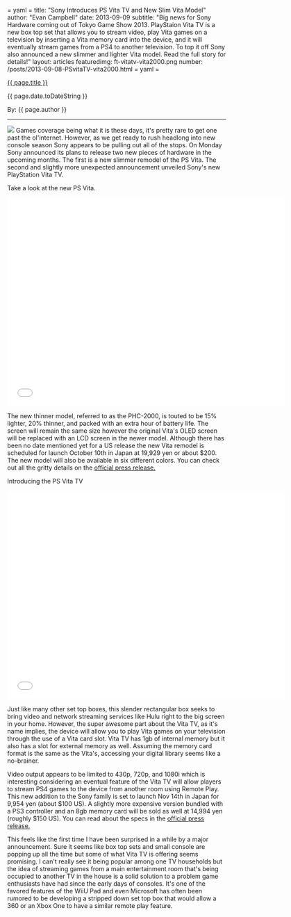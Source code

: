 = yaml =
title: "Sony Introduces PS Vita TV and New Slim Vita Model"
author: "Evan Campbell"
date: 2013-09-09
subtitle: "Big news for Sony Hardware coming out of Tokyo Game Show 2013. PlayStaion Vita TV is a new box top set that allows you to stream video, play Vita games on a television by inserting a Vita memory card into the device, and it will eventually stream games from a PS4 to another television. To top it off Sony also announced a new slimmer and lighter Vita model. Read the full story for details!"
layout: articles
featuredimg: ft-vitatv-vita2000.png
number: /posts/2013-09-08-PSvitaTV-vita2000.html
= yaml =

<a href="{{ page.url }}" class='postTitleLink'><p class='postTitle'>{{ page.title }}</p></a>
<p class='postPublished'>{{ page.date.toDateString }}</p>
<p class='postAuthor'>By: {{ page.author }}</p>
<hr>

<div class='articleSection'>
<img src='/images/forPosts/psvita-tv-01.png' class='articlesImgCenter'> Games coverage being what it is these days, it's pretty rare to get one past the ol'internet. However, as we get ready to rush headlong into new console season Sony appears to be pulling out all of the stops. On Monday Sony announced its plans to release two new pieces of hardware in the upcoming months. The first is a new slimmer remodel of the PS Vita. The second and slightly more unexpected announcement unveiled Sony's new PlayStation Vita TV.

<p>Take a look at the new PS Vita.</p>
<div class="vid_container">
  <iframe width="640" height="480" src="//www.youtube.com/embed/fkVTNab0JTs" frameborder="0" allowfullscreen></iframe>
</div>
<p>The new thinner model, referred to as the PHC-2000, is touted to be 15% lighter, 20% thinner, and packed with an extra hour of battery life. The screen will remain the same size however the original Vita's OLED screen will be replaced with an LCD screen in the newer model. Although there has been no date mentioned yet for a US release the new Vita remodel is scheduled for launch October 10th in Japan at 19,929 yen or about $200. The new model will also be available in six different colors. You can check out all the gritty details on the <a href="http://www.scei.co.jp/corporate/release/pdf/130909b_e.pdf">official press release.</a></p>

<p>Introducing the PS Vita TV</p>
<div class="vid_container">
  <iframe width="640" height="480" src="//www.youtube.com/embed/rG5l78gbvpU" frameborder="0" allowfullscreen></iframe>
</div>
<p>Just like many other set top boxes, this slender rectangular box seeks to bring video and network streaming services like Hulu right to the big screen in your home. However, the super awesome part about the Vita TV, as it's name implies, the device will allow you to play Vita games on your television through the use of a Vita card slot. Vita TV has 1gb of internal memory but it also has a slot for external memory as well. Assuming the memory card format is the same as the Vita's, accessing your digital library seems like a no-brainer.</p>

<p>Video output appears to be limited to 430p, 720p, and 1080i which is interesting considering an eventual feature of the Vita TV will allow players to stream PS4 games to the device from another room using Remote Play. This new addition to the Sony family is set to launch Nov 14th in Japan for 9,954 yen (about $100 US). A slightly more expensive version bundled with a PS3 controller and an 8gb memory card will be sold as well at 14,994 yen (roughly $150 US). You can read about the specs in the <a href="http://www.scei.co.jp/corporate/release/pdf/130909c_e.pdf">official press release.</a></p>

<p>This feels like the first time I have been surprised in a while by a major announcement. Sure it seems like box top sets and small console are popping up all the time but some of what Vita TV is offering seems promising. I can't really see it being popular among one TV households but the idea of streaming games from a main entertainment room that's being occupied to another TV in the house is a solid solution to a problem game enthusiasts have had since the early days of consoles. It's one of the favored features of the WiiU Pad and even Microsoft has often been rumored to be developing a stripped down set top box that would allow a 360 or an Xbox One to have a similar remote play feature.</p>
</div>